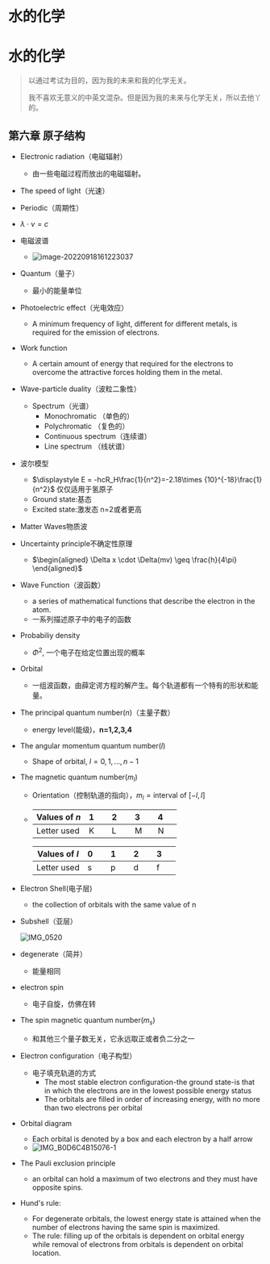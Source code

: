 # 水的化学


# 水的化学

> 以通过考试为目的，因为我的未来和我的化学无关。
>
> 我不喜欢无意义的中英文混杂。但是因为我的未来与化学无关，所以去他丫的。

## 第六章 原子结构

- Electronic radiation（电磁辐射）
  - 由一些电磁过程而放出的电磁辐射。
- The speed of light（光速）
- Periodic（周期性）
- $\lambda \cdot \nu = c$
- 电磁波谱
  - ![image-20220918161223037](/Users/duanxize/Documents/Blog/content/posts/水的化学.assets/image-20220918161223037.png)

- Quantum（量子）

  - 最小的能量单位

- Photoelectric effect（光电效应）

  - A minimum frequency of light, different for different metals, is required for the emission of electrons.

- Work function

  - A certain amount of energy that required for the electrons to overcome the attractive forces holding them in the metal.

- Wave-particle duality（波粒二象性）

  - Spectrum（光谱）
    - Monochromatic （单色的）
    - Polychromatic （复色的）
    - Continuous spectrum（连续谱）
    - Line spectrum （线状谱）

- 波尔模型

  - $\displaystyle  E = -hcR_H\frac{1}{n^2}=-2.18\times {10}^{-18}\frac{1}{n^2}$ 仅仅适用于氢原子
  - Ground state:基态
  - Excited state:激发态 n=2或者更高

- Matter Waves物质波

- Uncertainty principle不确定性原理

  - $\begin{aligned} \Delta x \cdot \Delta(mv) \geq \frac{h}{4\pi} \end{aligned}$

- Wave Function（波函数）

  - a series of mathematical functions that describe the electron in the atom.
  - 一系列描述原子中的电子的函数

- Probabiliy density

  - $\Phi ^2$, 一个电子在给定位置出现的概率

- Orbital

  - 一组波函数，由薛定谔方程的解产生。每个轨道都有一个特有的形状和能量。

- The principal quantum number($n$)（主量子数）

  - energy level(能级)，**n=1,2,3,4**

- The angular momentum quantum number($l$)

  - Shape of orbital, $l=0,1,...,n-1$

- The magnetic quantum number($m_l$)

  - Orientation（控制轨道的指向），$m_{l} = \text{interval of } [-l,l]$

  - | Values of $n$ | 1$\quad$ | 2$\quad$ | 3$\quad$ | 4$\quad$ |
    | ------------- | -------- | -------- | -------- | -------- |
    | Letter used   | K        | L        | M        | N        |

    | Values of $l$ | 0$\quad$ | 1$\quad$ | 2$\quad$ | 3$\quad$ |
    | ------------- | -------- | -------- | -------- | -------- |
    | Letter used   | s        | p        | d        | f        |

- Electron Shell(电子层)

  - the collection of orbitals with the same value of n

- Subshell（亚层）

  ![IMG_0520](/Users/duanxize/Documents/Blog/content/posts/水的化学.assets/IMG_0520.jpeg)

- degenerate（简并）
  - 能量相同
- electron spin
  - 电子自旋，仿佛在转
- The spin magnetic quantum number($m_{s}$)
  - 和其他三个量子数无关，它永远取正或者负二分之一
- Electron configuration（电子构型）
  - 电子填充轨道的方式
    - The most stable electron configuration-the ground state-is that in which the electrons are in the lowest possible energy status
    - The orbitals are filled in order of increasing energy, with no more than two electrons per orbital
- Orbital diagram
  - Each orbital is denoted by a box and each electron by a half arrow
  - ![IMG_B0D6C4B15076-1](/Users/duanxize/Documents/Blog/content/posts/水的化学.assets/IMG_B0D6C4B15076-1.jpeg)

- The Pauli exclusion principle
  - an orbital can hold a maximum of two electrons and they must have opposite spins.
- Hund's rule:
  - For degenerate orbitals, the lowest energy state is attained when the number of electrons having the same spin is maximized.
  - The rule: filling up of the orbitals is dependent on orbital energy while removal of electrons from orbitals is dependent on orbital location.

